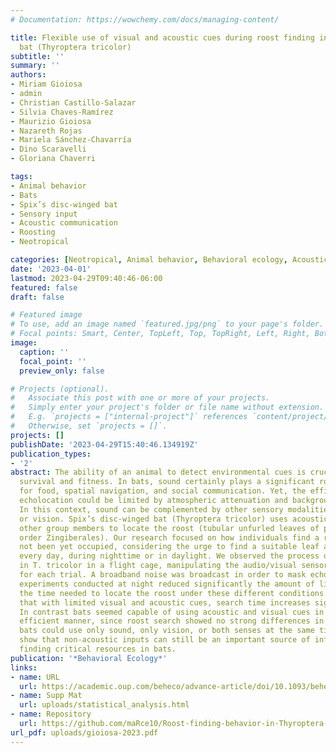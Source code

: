 ```yaml
---
# Documentation: https://wowchemy.com/docs/managing-content/

title: Flexible use of visual and acoustic cues during roost finding in Spix’s disc-winged
  bat (Thyroptera tricolor)
subtitle: ''
summary: ''
authors:
- Miriam Gioiosa
- admin
- Christian Castillo-Salazar
- Silvia Chaves-Ramírez
- Maurizio Gioiosa
- Nazareth Rojas
- Mariela Sánchez-Chavarría
- Dino Scaravelli
- Gloriana Chaverri

tags:
- Animal behavior
- Bats
- Spix’s disc-winged bat
- Sensory input
- Acoustic communication
- Roosting
- Neotropical

categories: [Neotropical, Animal behavior, Behavioral ecology, Acoustic communication, Bats]
date: '2023-04-01'
lastmod: 2023-04-29T09:40:46-06:00
featured: false
draft: false

# Featured image
# To use, add an image named `featured.jpg/png` to your page's folder.
# Focal points: Smart, Center, TopLeft, Top, TopRight, Left, Right, BottomLeft, Bottom, BottomRight.
image:
  caption: ''
  focal_point: ''
  preview_only: false

# Projects (optional).
#   Associate this post with one or more of your projects.
#   Simply enter your project's folder or file name without extension.
#   E.g. `projects = ["internal-project"]` references `content/project/deep-learning/index.md`.
#   Otherwise, set `projects = []`.
projects: []
publishDate: '2023-04-29T15:40:46.134919Z'
publication_types:
- '2'
abstract: The ability of an animal to detect environmental cues is crucial for its
  survival and fitness. In bats, sound certainly plays a significant role in the search
  for food, spatial navigation, and social communication. Yet, the efficiency of bat’s
  echolocation could be limited by atmospheric attenuation and background clutter.
  In this context, sound can be complemented by other sensory modalities, like smell
  or vision. Spix’s disc-winged bat (Thyroptera tricolor) uses acoustic cues from
  other group members to locate the roost (tubular unfurled leaves of plants in the
  order Zingiberales). Our research focused on how individuals find a roost that has
  not been yet occupied, considering the urge to find a suitable leaf approximately
  every day, during nighttime or in daylight. We observed the process of roost finding
  in T. tricolor in a flight cage, manipulating the audio/visual sensory input available
  for each trial. A broadband noise was broadcast in order to mask echolocation, while
  experiments conducted at night reduced significantly the amount of light. We measured
  the time needed to locate the roost under these different conditions. Results show
  that with limited visual and acoustic cues, search time increases significantly.
  In contrast bats seemed capable of using acoustic and visual cues in a similarly
  efficient manner, since roost search showed no strong differences in duration when
  bats could use only sound, only vision, or both senses at the same time. Our results
  show that non-acoustic inputs can still be an important source of information for
  finding critical resources in bats.
publication: '*Behavioral Ecology*'
links:
- name: URL
  url: https://academic.oup.com/beheco/advance-article/doi/10.1093/beheco/arad018/7111247
- name: Supp Mat
  url: uploads/statistical_analysis.html
- name: Repository
  url: https://github.com/maRce10/Roost-finding-behavior-in-Thyroptera-tricolor
url_pdf: uploads/gioiosa-2023.pdf
---
```

